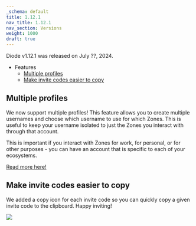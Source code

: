 ```yaml
---
_schema: default
title: 1.12.1
nav_title: 1.12.1
nav_section: Versions
weight: 1000
draft: true
---
```

Diode v1.12.1 was released on July ??, 2024.

* Features
  * <a href="#multiple-profiles" target="_blank" rel="noopener">Multiple profiles</a>
  * [Make invite codes easier to copy](#make-invite-codes-easier-to-copy)

## Multiple profiles

We now support multiple profiles! This feature allows you to create multiple usernames and choose which username to use for which Zones. This is useful to keep your username isolated to just the Zones you interact with through that account.

This is important if you interact with Zones for work, for personal, or for other purposes - you can have an account that is specific to each of your ecosystems.

<a href="https://support.diode.io/article/8qay9fyh9v-working-with-multiple-profiles-accounts" target="_blank" rel="noopener">Read more here!</a>

## Make invite codes easier to copy

We added a copy icon for each invite code so you can quickly copy a given invite code to the clipboard. Happy inviting!

![](/uploads/image-3.png)